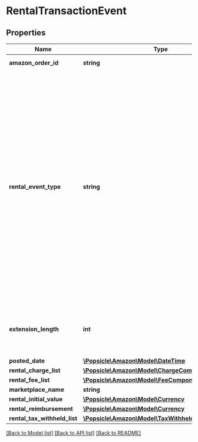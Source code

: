 # RentalTransactionEvent

## Properties
Name | Type | Description | Notes
------------ | ------------- | ------------- | -------------
**amazon_order_id** | **string** | An Amazon-defined identifier for an order. | [optional] 
**rental_event_type** | **string** | The type of rental event.  Possible values:  * RentalCustomerPayment-Buyout - Transaction type that represents when the customer wants to buy out a rented item.  * RentalCustomerPayment-Extension - Transaction type that represents when the customer wants to extend the rental period.  * RentalCustomerRefund-Buyout - Transaction type that represents when the customer requests a refund for the buyout of the rented item.  * RentalCustomerRefund-Extension - Transaction type that represents when the customer requests a refund over the extension on the rented item.  * RentalHandlingFee - Transaction type that represents the fee that Amazon charges sellers who rent through Amazon.  * RentalChargeFailureReimbursement - Transaction type that represents when Amazon sends money to the seller to compensate for a failed charge.  * RentalLostItemReimbursement - Transaction type that represents when Amazon sends money to the seller to compensate for a lost item. | [optional] 
**extension_length** | **int** | The number of days that the buyer extended an already rented item. This value is only returned for RentalCustomerPayment-Extension and RentalCustomerRefund-Extension events. | [optional] 
**posted_date** | [**\Popsicle\Amazon\Model\\DateTime**](\DateTime.md) |  | [optional] 
**rental_charge_list** | [**\Popsicle\Amazon\Model\ChargeComponentList**](ChargeComponentList.md) |  | [optional] 
**rental_fee_list** | [**\Popsicle\Amazon\Model\FeeComponentList**](FeeComponentList.md) |  | [optional] 
**marketplace_name** | **string** | The name of the marketplace. | [optional] 
**rental_initial_value** | [**\Popsicle\Amazon\Model\Currency**](Currency.md) |  | [optional] 
**rental_reimbursement** | [**\Popsicle\Amazon\Model\Currency**](Currency.md) |  | [optional] 
**rental_tax_withheld_list** | [**\Popsicle\Amazon\Model\TaxWithheldComponentList**](TaxWithheldComponentList.md) |  | [optional] 

[[Back to Model list]](../../README.md#documentation-for-models) [[Back to API list]](../../README.md#documentation-for-api-endpoints) [[Back to README]](../../README.md)

